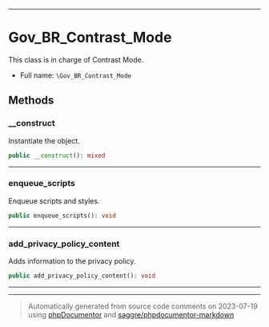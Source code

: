***

# Gov_BR_Contrast_Mode

This class is in charge of Contrast Mode.



* Full name: `\Gov_BR_Contrast_Mode`




## Methods


### __construct

Instantiate the object.

```php
public __construct(): mixed
```











***

### enqueue_scripts

Enqueue scripts and styles.

```php
public enqueue_scripts(): void
```











***

### add_privacy_policy_content

Adds information to the privacy policy.

```php
public add_privacy_policy_content(): void
```











***


***
> Automatically generated from source code comments on 2023-07-19 using [phpDocumentor](http://www.phpdoc.org/) and [saggre/phpdocumentor-markdown](https://github.com/Saggre/phpDocumentor-markdown)
